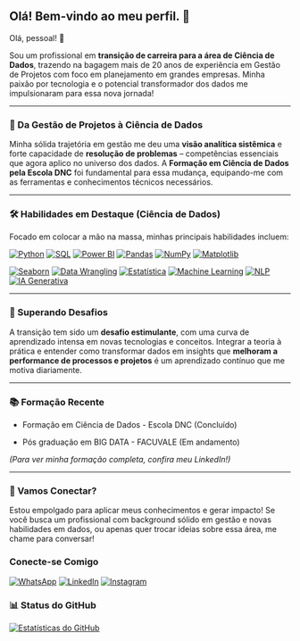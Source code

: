 ## Olá! Bem-vindo ao meu perfil.  👋

Olá, pessoal! 👋

Sou um profissional em **transição de carreira para a área de Ciência de Dados**, trazendo na bagagem mais de 20 anos de experiência em Gestão de Projetos com foco em planejamento em grandes empresas. Minha paixão por tecnologia e o potencial transformador dos dados me impulsionaram para essa nova jornada!

---

### 🚀 Da Gestão de Projetos à Ciência de Dados

Minha sólida trajetória em gestão me deu uma **visão analítica sistêmica** e forte capacidade de **resolução de problemas** – competências essenciais que agora aplico no universo dos dados. A **Formação em Ciência de Dados pela Escola DNC** foi fundamental para essa mudança, equipando-me com as ferramentas e conhecimentos técnicos necessários.

---

### 🛠️ Habilidades em Destaque (Ciência de Dados)

Focado em colocar a mão na massa, minhas principais habilidades incluem:

[![Python](https://img.shields.io/badge/Python-3776AB?style=for-the-badge&logo=python&logoColor=white)](https://www.python.org/)
[![SQL](https://img.shields.io/badge/SQL-4479A1?style=for-the-badge&logo=postgresql&logoColor=white)](https://www.mysql.com/) [![Power BI](https://img.shields.io/badge/Power%20BI-F2C811?style=for-the-badge&logo=power%20bi&logoColor=black)](https://powerbi.microsoft.com/)
[![Pandas](https://img.shields.io/badge/Pandas-150458?style=for-the-badge&logo=pandas&logoColor=white)](https://pandas.pydata.org/)
[![NumPy](https://img.shields.io/badge/NumPy-013243?style=for-the-badge&logo=numpy&logoColor=white)](https://numpy.org/)
[![Matplotlib](https://img.shields.io/badge/Matplotlib-000000?style=for-the-badge&logo=matplotlib&logoColor=white)](https://matplotlib.org/)

[![Seaborn](https://img.shields.io/badge/Seaborn-3776AB?style=for-the-badge&logo=seaborn&logoColor=white)](https://seaborn.pydata.org/)
[![Data Wrangling](https://img.shields.io/badge/Data%20Wrangling-F05033?style=for-the-badge&logo=redhat&logoColor=white)](https://www.redhat.com/en/topics/data-science/what-is-data-wrangling)
[![Estatística](https://img.shields.io/badge/Estat%C3%ADstica-F7DF1E?style=for-the-badge&logo=r&logoColor=white)](https://www.r-project.org/) [![Machine Learning](https://img.shields.io/badge/Machine%20Learning-FF7F00?style=for-the-badge&logo=tensorflow&logoColor=white)](https://www.tensorflow.org/) [![NLP](https://img.shields.io/badge/NLP-4285F4?style=for-the-badge&logo=google-cloud&logoColor=white)](https://cloud.google.com/natural-language) [![IA Generativa](https://img.shields.io/badge/IA%20Generativa-333333?style=for-the-badge&logo=openai&logoColor=white)](https://openai.com/)

---

### 💪 Superando Desafios

A transição tem sido um **desafio estimulante**, com uma curva de aprendizado intensa em novas tecnologias e conceitos. Integrar a teoria à prática e entender como transformar dados em insights que **melhoram a performance de processos e projetos** é um aprendizado contínuo que me motiva diariamente.

---

### 📚 Formação Recente

* Formação em Ciência de Dados - Escola DNC (Concluído)

* Pós graduação em BIG DATA - FACUVALE (Em andamento)

*(Para ver minha formação completa, confira meu LinkedIn!)*

---

### 👋 Vamos Conectar?

Estou empolgado para aplicar meus conhecimentos e gerar impacto! Se você busca um profissional com background sólido em gestão e novas habilidades em dados, ou apenas quer trocar ideias sobre essa área, me chame para conversar!
### Conecte-se Comigo

[![WhatsApp](https://img.shields.io/badge/WhatsApp-25D366?style=for-the-badge&logo=whatsapp&logoColor=white)](https://wa.me/55839343976)
[![LinkedIn](https://img.shields.io/badge/LinkedIn-0077B5?style=for-the-badge&logo=linkedin&logoColor=white)](https://www.linkedin.com/in/david-gentil-28424822/)
[![Instagram](https://img.shields.io/badge/Instagram-E4405F?style=for-the-badge&logo=instagram&logoColor=white)](https://www.instagram.com/_david_gentil/)

### 📊 Status do GitHub

[![Estatísticas do GitHub](https://github-readme-stats.vercel.app/api?username=SEU_USUARIO_GITHUB&show_icons=true&theme=radical)](https://github.com/David-Gentil)
